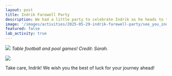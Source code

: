 ```yaml
---
layout: post
title: Indrik Farewell Party
description: We had a little party to celebrate Indrik as he heads to the next big thing! 
image: '/images/activities/2025-05-29-indrik-farewell-party/see_you_indrik.jpg'
featured: false
lab_activity: true
---
```



![](/images/activities/2025-05-29-indrik-farewell-party/table_football.jpg)
*Table football and pool games! Credit: Sarah.*

![](/images/activities/2025-05-29-indrik-farewell-party/group_photo.jpg#wide)

Take care, Indrik! We wish you the best of luck for your journey ahead!